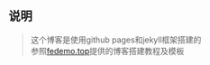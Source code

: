 ## 说明
>这个博客是使用github pages和jekyll框架搭建的  
参照<a href="https://fedemo.top/2017/12/08/blog_re0/" target="view_window">fedemo.top</a>提供的博客搭建教程及模板

